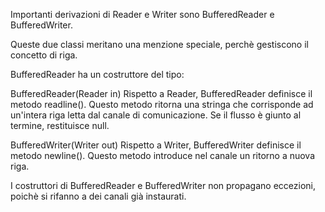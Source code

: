 Importanti derivazioni di Reader e Writer sono BufferedReader
e BufferedWriter. 


Queste due classi meritano una menzione
speciale, perchè gestiscono il concetto di riga.

BufferedReader ha un costruttore del tipo:

BufferedReader(Reader in)
Rispetto a Reader, BufferedReader definisce il metodo
readline(). Questo metodo ritorna una stringa che corrisponde
ad un'intera riga letta dal canale di comunicazione. Se il
flusso è giunto al termine, restituisce null.

BufferedWriter(Writer out)
Rispetto a Writer, BufferedWriter definisce il metodo
newline(). Questo metodo introduce nel canale un ritorno a
nuova riga.

I costruttori di BufferedReader e BufferedWriter non
propagano eccezioni, poichè si rifanno a dei canali già
instaurati.